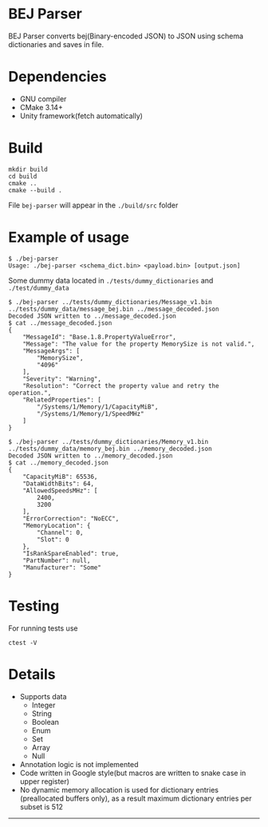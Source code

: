 # BEJ Parser

BEJ Parser converts bej(Binary-encoded JSON) to JSON using schema dictionaries and saves in file.

# Dependencies
- GNU compiler
- CMake 3.14+
- Unity framework(fetch automatically)

# Build
```
mkdir build
cd build
cmake ..
cmake --build .
```
File `bej-parser` will appear in the `./build/src` folder

# Example of usage
```
$ ./bej-parser 
Usage: ./bej-parser <schema_dict.bin> <payload.bin> [output.json]
```
Some dummy data located in `./tests/dummy_dictionaries` and `./test/dummy_data`
```
$ ./bej-parser ../tests/dummy_dictionaries/Message_v1.bin ../tests/dummy_data/message_bej.bin ../message_decoded.json
Decoded JSON written to ../message_decoded.json
$ cat ../message_decoded.json 
{
    "MessageId": "Base.1.8.PropertyValueError",
    "Message": "The value for the property MemorySize is not valid.",
    "MessageArgs": [
        "MemorySize",
        "4096"
    ],
    "Severity": "Warning",
    "Resolution": "Correct the property value and retry the operation.",
    "RelatedProperties": [
        "/Systems/1/Memory/1/CapacityMiB",
        "/Systems/1/Memory/1/SpeedMHz"
    ]
}
```
```
$ ./bej-parser ../tests/dummy_dictionaries/Memory_v1.bin ../tests/dummy_data/memory_bej.bin ../memory_decoded.json
Decoded JSON written to ../memory_decoded.json
$ cat ../memory_decoded.json 
{
    "CapacityMiB": 65536,
    "DataWidthBits": 64,
    "AllowedSpeedsMHz": [
        2400,
        3200
    ],
    "ErrorCorrection": "NoECC",
    "MemoryLocation": {
        "Channel": 0,
        "Slot": 0
    },
    "IsRankSpareEnabled": true,
    "PartNumber": null,
    "Manufacturer": "Some"
}
```
# Testing
For running tests use
```
ctest -V
```
# Details
- Supports data
  - Integer
  - String
  - Boolean
  - Enum
  - Set
  - Array
  - Null
- Annotation logic is not implemented
- Code written in Google style(but macros are written to snake case in upper register)
- No dynamic memory allocation is used for dictionary entries (preallocated buffers only), as a result maximum dictionary entries per subset is 512
---
